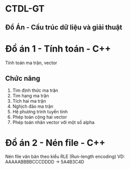 # CTDL-GT
## Đồ Án - Cấu trúc dữ liệu và giải thuật

# Đồ án 1 - Tính toán - C++
Tính toán ma trận, vector
## Chức năng
1.	Tìm định thức ma trận
2.	Tìm hạng ma trận
3.	Tích hai ma trận
4.	Nghịch đảo ma trận
5.	Hệ phương trình tuyến tính
6.	Phép toán cộng hai vector
7.	Phép toán nhân vector với một số alpha

# Đồ án 2 - Nén file - C++
Nén file văn bản theo kiểu RLE (Run-length encoding)
VD: AAAAABBBBCCCDDDD -> 5A4B3C4D
